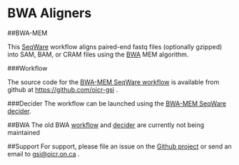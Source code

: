 # BWA Aligners

##BWA-MEM

This [SeqWare](http://seqware.github.io/) workflow aligns paired-end fastq files (optionally gzipped) into SAM, BAM, or CRAM files using the [BWA](http://bio-bwa.sourceforge.net) MEM algorithm.

###Workflow

The source code for the [BWA-MEM SeqWare workflow](workflow-bwa-mem) is available from github at https://github.com/oicr-gsi .

###Decider
The workflow can be launched using the [BWA-MEM SeqWare decider](decider-BWA-MEM). 

##BWA
The old BWA [workflow](workflow-bwa) and [decider](decider-bwa) are currently not being maintained

##Support
For support, please file an issue on the [Github project](https://github.com/oicr-gsi) or send an email to gsi@oicr.on.ca .
